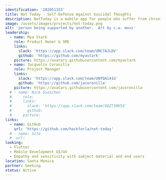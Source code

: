 ```yaml
---
identification: '202051333'
title: Not Today - Self-Defense Against Suicidal Thoughts
description: NotToday is a mobile app for people who suffer from chronic suicidal ideation (thoughts). It allows people to time-shift their desire to live across suicidal/non-suicidal dissociated mental states.
image: /assets/images/projects/not-today.png
alt: 'person being supported by another.  Art by c.w. moss'
leadership:
  - name: Mya Stark
    role: Product Owner & SME
    links: 
      slack: 'https://app.slack.com/team/UMC7AJLDV'
      github: 'https://github.com/myastark'
    picture: https://avatars.githubusercontent.com/myastark
  - name: Jacquelin Coronilla
    role: Project Manager
    links: 
      slack: 'https://app.slack.com/team/UNTQA141G'
      github: 'https://github.com/jacoronilla'
    picture: https://avatars.githubusercontent.com/jacoronilla
  # - name: Nick Gieschen
  #     role: 
  #     links: 
  #       slack: 'https://app.slack.com/team/UQZ739K5X'
  #       github: 
  #     picture: 
links: 
  - name: GitHub
    url: 'https://github.com/hackforla/not-today'
  # - name: Site
  #  url: 
looking: 
  - Flutter 
  - Mobile Development UI/UX 
  - Empathy and sensitivity with subject material and end users
location: Santa Monica
partner: Seeking
status: Active
---
```

